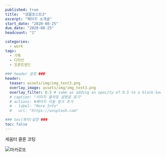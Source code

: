 ```yaml
---
published: true
title:  "샘플포스트3"
excerpt: "페이지 소개글"
start_date: "2020-08-25"
due_date: "2020-08-25"
headcount: "1"

categories:
  - work
tags:
  - 기획
  - 디자인
  - 프론트엔드
  
### header 설정 ###
header:
  teaser: assets/img/img_test3.png
  overlay_image: assets/img/img_test3.png
  overlay_filter: 0.5 # same as adding an opacity of 0.5 to a black background
  # caption: "이미지 출처및 설명글 표기"
  # actions: #페이지 이동 링크 추가
  # - label: "More Info"
  #   url: "https://unsplash.com"

### toc(목차)설정 ###
toc: false
---
```


세움터 클론 코팅

![마카로또](../../assets/img/img_test2.png)

